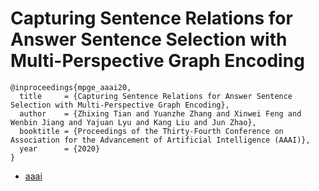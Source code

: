 # Capturing Sentence Relations for Answer Sentence Selection with Multi-Perspective Graph Encoding

```
@inproceedings{mpge_aaai20,
  title     = {Capturing Sentence Relations for Answer Sentence Selection with Multi-Perspective Graph Encoding},
  author    = {Zhixing Tian and Yuanzhe Zhang and Xinwei Feng and Wenbin Jiang and Yajuan Lyu and Kang Liu and Jun Zhao},
  booktitle = {Proceedings of the Thirty-Fourth Conference on Association for the Advancement of Artificial Intelligence (AAAI)},
  year      = {2020}
}
```

- [aaai](https://aaai.org/Papers/AAAI/2020GB/AAAI-TianZ.3296.pdf)
